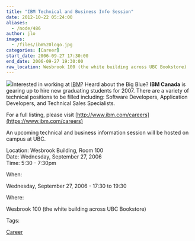 ```yaml
---
title: "IBM Technical and Business Info Session"
date: 2012-10-22 05:24:00
aliases:
  - /node/486
author: jlo
images:
  - /files/ibm%20logo.jpg
categories: [Career]
start_date: 2006-09-27 17:30:00
end_date: 2006-09-27 19:30:00
raw_location: Wesbrook 100 (the white building across UBC Bookstore)
---
```


![](/files/ibm%20logo.jpg)Interested in working at [IBM](https://www.ibm.com/)? Heard about the Big Blue? **IBM Canada** is gearing up to hire new graduating students for 2007. There are a variety of technical positions to be filled including: Software Developers, Application Developers, and Technical Sales Specialists.

For a full listing, please visit [http://www.ibm.com/careers](https://www.ibm.com/careers)

An upcoming technical and business information session will be hosted on campus at UBC.

Location: Wesbrook Building, Room 100 \
Date: Wednesday, September 27, 2006 \
Time: 5:30 - 7:30pm

When:

Wednesday, September 27, 2006 - 17:30 to 19:30

Where:

Wesbrook 100 (the white building across UBC Bookstore)

Tags:

[Career](/career)
